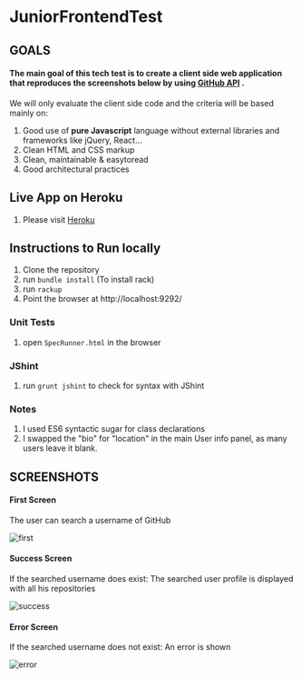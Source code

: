# JuniorFrontendTest

## GOALS


#### The main goal of this tech test is to create a client side web application that reproduces the screenshots below by using [GitHub API](https://developer.github.com/v3/) .

We will only evaluate the client side code and the criteria will be based mainly on:

1. Good use of **pure Javascript** language without external libraries and frameworks like jQuery, React...
2. Clean HTML and CSS markup
3. Clean, maintainable & easy­to­read
4. Good architectural practices 

## Live App on Heroku

1. Please visit [Heroku](https://marfeel-vanilla-js-tt.herokuapp.com/)

## Instructions to Run locally

1. Clone the repository
2. run `bundle install` (To install rack)
3. run `rackup`
4. Point the browser at http://localhost:9292/


### Unit Tests

1. open `SpecRunner.html` in the browser

### JShint

1. run `grunt jshint` to check for syntax with JShint


### Notes 

1. I used ES6 syntactic sugar for class declarations
1. I swapped the "bio" for "location" in the main User info panel, as many users leave it blank. 

## SCREENSHOTS

#### First Screen

The user can search a username of GitHub

![first](https://github.com/MarcoCode/GitHubReposVanillaJS/blob/master/images/initial.png?raw=true)

#### Success Screen

If the searched username does exist: The searched user profile is displayed with all his repositories

![success](https://github.com/MarcoCode/GitHubReposVanillaJS/blob/master/images/success.png?raw=true)

#### Error Screen

If the searched username does not exist: An error is shown

![error](https://github.com/MarcoCode/GitHubReposVanillaJS/blob/master/images/error.png?raw=true)




